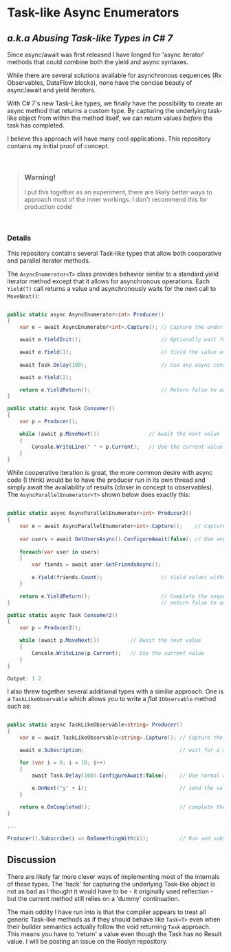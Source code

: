 # Task-like Async Enumerators
## _a.k.a Abusing Task-like Types in C# 7_

Since async/await was first released I have longed for 'async iterator' methods that could combine both the yield and async syntaxes.

While there are several solutions available for asynchronous sequences (Rx Observables, DataFlow blocks), none have the concise beauty of async/await and yield iterators.

With C# 7's new Task-Like types, we finally have the possibility to create an async method that returns a custom type. By capturing the underlying task-like object from within the method itself, we can return values _before_ the task has completed.

I believe this approach will have many cool applications. This repository contains my initial proof of concept.

</br>

> ### Warning! 
> I put this together as an experiment, there are likely better ways to approach most of the inner workings. I don't recommend this for production code!

</br>

### Details

This repository contains several Task-like types that allow both cooporative and parallel iterator methods. 

The `AsyncEnumerator<T>` class provides behavior similar to a standard yield iterator method except that it allows for asynchronous operations. Each `Yield(T)` call returns a value and asynchronously waits for the next call to `MoveNext()`:

``````````` c#

public static async AsyncEnumerator<int> Producer()
{
    var e = await AsyncEnumerator<int>.Capture(); // Capture the underlying 'Task'

    await e.YieldInit();                          // Optionally wait for first MoveNext call

    await e.Yield(1);                             // Yield the value and wait for MoveNext
                   
    await Task.Delay(100);                        // Use any async constructs

    await e.Yield(2);

    return e.YieldReturn();                       // Return false to awaiting MoveNext
}

public static async Task Consumer()
{
    var p = Producer();                       

    while (await p.MoveNext())                // Await the next value
    {
        Console.WriteLine(" " + p.Current);   // Use the current value
    }
}

````````````

While cooperative iteration is great, the more common desire with async code (I think) would be to have the producer run in its own thread and simply await the availability of results (closer in concept to observables). The `AsyncParallelEnumerator<T>` shown below does exactly this:

``````````` c#

public static async AsyncParallelEnumerator<int> Producer2()
{
    var e = await AsyncParallelEnumerator<int>.Capture();    // Capture the underlying 'Task'
                       
    var users = await GetUsersAsync().ConfigureAwait(false); // Use any async constructs
    
    foreach(var user in users)
    {
        var fiends = await user.GetFriendsAsync(); 
        
        e.Yield(friends.Count);                   // Yield values without waiting for MoveNext
    }

    return e.YieldReturn();                       // Complete the sequence and 
}                                                 // return false to an awaiting MoveNext

public static async Task Consumer2()
{
    var p = Producer2();

    while (await p.MoveNext())          // Await the next value
    {
        Console.WriteLine(p.Current);   // Use the current value
    }
}

Output: 1 2

```````````````

I also threw together several additional types with a similar approach. One is a `TaskLikeObservable` which allows you to write a _flat_ `IObservable` method such as:

`````````````` c#

public static async TaskLikeObservable<string> Producer()
{
    var e = await TaskLikeObservable<string>.Capture(); // Capture the underlying Task

    await e.Subscription;                               // wait for a subscriber

    for (var i = 0; i < 10; i++)
    {
        await Task.Delay(100).ConfigureAwait(false);    // Use normal async constructs
        
        e.OnNext("y" + i);                              // send the value
    }

    return e.OnCompleted();                             // complete the observable and return.
}

...

Producer().Subscribe(i => DoSomethingWith(i));          // Run and subscribe to the method

```````````````



## Discussion

There are likely far more clever ways of implementing most of the internals of these types. The 'hack' for capturing the underlying Task-like object is not as bad as I thought it would have to be - it originally used reflection - but the current method still relies on a 'dummy' continuation.

The main oddity I have run into is that the compiler appears to treat all generic Task-like methods as if they should behave like `Task<T>` even when their builder semantics actually follow the void returning `Task` approach. This means you have to 'return' a value even though the Task has no Result value. I will be posting an issue on the Roslyn repository.









